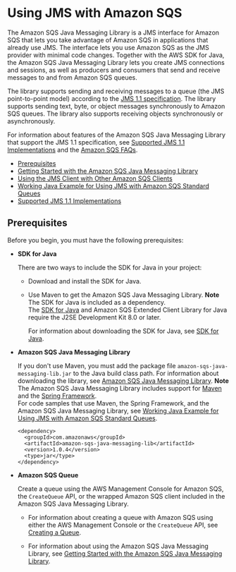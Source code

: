 # Using JMS with Amazon SQS<a name="sqs-java-message-service-jms-client"></a>

The Amazon SQS Java Messaging Library is a JMS interface for Amazon SQS that lets you take advantage of Amazon SQS in applications that already use JMS\. The interface lets you use Amazon SQS as the JMS provider with minimal code changes\. Together with the AWS SDK for Java, the Amazon SQS Java Messaging Library lets you create JMS connections and sessions, as well as producers and consumers that send and receive messages to and from Amazon SQS queues\.

The library supports sending and receiving messages to a queue \(the JMS point\-to\-point model\) according to the [JMS 1\.1 specification](http://docs.oracle.com/javaee/6/api/javax/jms/package-summary.html)\. The library supports sending text, byte, or object messages synchronously to Amazon SQS queues\. The library also supports receiving objects synchronously or asynchronously\.

For information about features of the Amazon SQS Java Messaging Library that support the JMS 1\.1 specification, see [Supported JMS 1\.1 Implementations](supported-implementations.md) and the [Amazon SQS FAQs](https://aws.amazon.com/sqs/faqs/)\.


+ [Prerequisites](#prerequisites)
+ [Getting Started with the Amazon SQS Java Messaging Library](getting-started.md)
+ [Using the JMS Client with Other Amazon SQS Clients](sqs-jms-client-with-sqs-clients.md)
+ [Working Java Example for Using JMS with Amazon SQS Standard Queues](code-examples.md)
+ [Supported JMS 1\.1 Implementations](supported-implementations.md)

## Prerequisites<a name="prerequisites"></a>

Before you begin, you must have the following prerequisites:

+ **SDK for Java**

  There are two ways to include the SDK for Java in your project:

  + Download and install the SDK for Java\.

  + Use Maven to get the Amazon SQS Java Messaging Library\.
**Note**  
The SDK for Java is included as a dependency\.  
The [SDK for Java](https://aws.amazon.com/sdkforjava/) and Amazon SQS Extended Client Library for Java require the J2SE Development Kit 8\.0 or later\.

    For information about downloading the SDK for Java, see [SDK for Java](https://aws.amazon.com/sdkforjava/)\.

+ **Amazon SQS Java Messaging Library** 

  If you don't use Maven, you must add the package file `amazon-sqs-java-messaging-lib.jar` to the Java build class path\. For information about downloading the library, see [Amazon SQS Java Messaging Library](https://github.com/awslabs/amazon-sqs-java-messaging-lib)\.
**Note**  
The Amazon SQS Java Messaging Library includes support for [Maven](http://maven.apache.org/) and the [Spring Framework](http://projects.spring.io/spring-framework/)\.  
For code samples that use Maven, the Spring Framework, and the Amazon SQS Java Messaging Library, see [Working Java Example for Using JMS with Amazon SQS Standard Queues](code-examples.md)\.  

  ```
  <dependency>
    <groupId>com.amazonaws</groupId>
    <artifactId>amazon-sqs-java-messaging-lib</artifactId>
    <version>1.0.4</version>
    <type>jar</type>
  </dependency>
  ```

+ **Amazon SQS Queue**

  Create a queue using the AWS Management Console for Amazon SQS, the `CreateQueue` API, or the wrapped Amazon SQS client included in the Amazon SQS Java Messaging Library\.

  + For information about creating a queue with Amazon SQS using either the AWS Management Console or the `CreateQueue` API, see [Creating a Queue](sqs-create-queue.md)\.

  + For information about using the Amazon SQS Java Messaging Library, see [Getting Started with the Amazon SQS Java Messaging Library](getting-started.md)\.